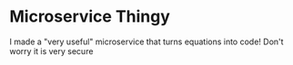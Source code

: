 
# Microservice Thingy

I made a "very useful" microservice that turns equations into code! Don't worry it is very secure
